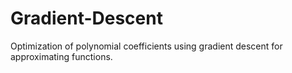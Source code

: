 # Gradient-Descent
Optimization of polynomial coefficients using gradient descent for approximating functions.
